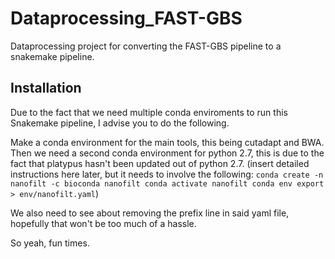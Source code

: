 # Dataprocessing_FAST-GBS
Dataprocessing project for converting the FAST-GBS pipeline to a snakemake pipeline.

## Installation

Due to the fact that we need multiple conda enviroments to run this Snakemake pipeline, I advise you to do the following.

Make a conda environment for the main tools, this being cutadapt and BWA.
Then we need a second conda environment for python 2.7, this is due to the fact that platypus hasn't been updated out of python 2.7.
(insert detailed instructions here later, but it needs to involve the following:
``
conda create -n nanofilt -c bioconda nanofilt
conda activate nanofilt
conda env export > env/nanofilt.yaml
``)

We also need to see about removing the prefix line in said yaml file, hopefully that won't be too much of a hassle.

So yeah, fun times.